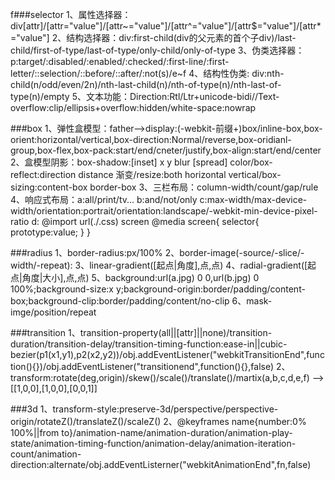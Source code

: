 f###selector
1、属性选择器：div[attr]/[attr="value"]/[attr~="value"]/[attr^="value"]/[attr$="value"]/[attr*="value"]
2、结构选择器：div:first-child(div的父元素的首个子div)/last-child/first-of-type/last-of-type/only-child/only-of-type
3、伪类选择器：p:target/:disabled/:enabled/:checked/:first-line/:first-letter/::selection/::before/::after/:not(s)/e~f
4、结构性伪类: div:nth-child(n/odd/even/2n)/nth-last-child(n)/nth-of-type(n)/nth-last-of-type(n)/empty
5、文本功能：Direction:Rtl/Ltr+unicode-bidi//Text-overflow:clip/ellipsis+overflow:hidden/white-space:nowrap

###box
1、弹性盒模型：father-->display:(-webkit-前缀+)box/inline-box,box-orient:horizontal/vertical,box-direction:Normal/reverse,box-oridianl-group,box-flex,box-pack:start/end/cneter/justify,box-align:start/end/center
2、盒模型阴影：box-shadow:[inset] x y blur [spread] color/box-reflect:direction distance 渐变/resize:both horizontal vertical/box-sizing:content-box border-box
3、三栏布局：column-width/count/gap/rule
4、响应式布局：a:all/print/tv...
              b:and/not/only
              c:max-width/max-device-width/orientation:portrait/orientation:landscape/-webkit-min-device-pixel-ratio
              d:<link rel="stylesheet" type="text/css" href="./.css" media="print"/>
                @import url(./.css) screen
                @media screen{
                    selector{
                        prototype:value;
                    }
                }

###radius
1、border-radius:px/100%
2、border-image(-source/-slice/-width/-repeat):
3、linear-gradient([起点|角度],点,点)
4、radial-gradient([起点|角度|大小],点,点)
5、background:url(a.jpg) 0 0,url(b.jpg) 0 100%;background-size:x y;background-origin:border/padding/content-box;background-clip:border/padding/content/no-clip
6、mask-imge/position/repeat

###transition
1、transition-property(all||[attr]||none)/transition-duration/transition-delay/transition-timing-function:ease-in||cubic-bezier(p1(x1,y1),p2(x2,y2))/obj.addEventListener("webkitTransitionEnd",function(){})/obj.addEventListener("transitionend",function(){},false)
2、transform:rotate(deg,origin)/skew()/scale()/translate()/martix(a,b,c,d,e,f) --> [[1,0,0],[1,0,0],[0,0,1]]


###3d
1、transform-style:preserve-3d/perspective/perspective-origin/rotateZ()/translateZ()/scaleZ()
2、@keyframes name{number:0% 100%||from to}/animation-name/animation-duration/animation-play-state/animation-timing-function/animation-delay/animation-iteration-count/animation-direction:alternate/obj.addEventListerner("webkitAnimationEnd",fn,false)
